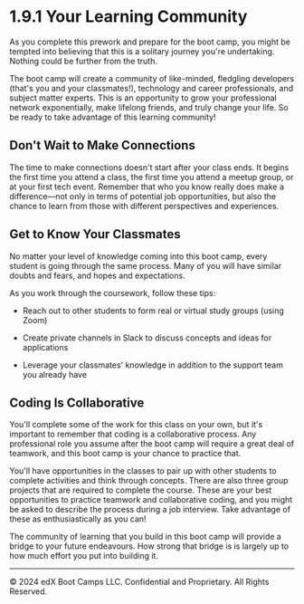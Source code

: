 # 1.9.1 Your Learning Community

As you complete this prework and prepare for the boot camp, you might be tempted into believing that this is a solitary journey you're undertaking. Nothing could be further from the truth.

The boot camp will create a community of like-minded, fledgling developers (that's you and your classmates!), technology and career professionals, and subject matter experts. This is an opportunity to grow your professional network exponentially, make lifelong friends, and truly change your life. So be ready to take advantage of this learning community!

## Don't Wait to Make Connections

The time to make connections doesn't start after your class ends. It begins the first time you attend a class, the first time you attend a meetup group, or at your first tech event. Remember that who you know really does make a difference—not only in terms of potential job opportunities, but also the chance to learn from those with different perspectives and experiences.

## Get to Know Your Classmates

No matter your level of knowledge coming into this boot camp, every student is going through the same process. Many of you will have similar doubts and fears, and hopes and expectations.

As you work through the coursework, follow these tips:

* Reach out to other students to form real or virtual study groups (using Zoom)

* Create private channels in Slack to discuss concepts and ideas for applications

* Leverage your classmates' knowledge in addition to the support team you already have

## Coding Is Collaborative

You'll complete some of the work for this class on your own, but it's important to remember that coding is a collaborative process. Any professional role you assume after the boot camp will require a great deal of teamwork, and this boot camp is your chance to practice that.

You'll have opportunities in the classes to pair up with other students to complete activities and think through concepts. There are also three group projects that are required to complete the course. These are your best opportunities to practice teamwork and collaborative coding, and you might be asked to describe the process during a job interview. Take advantage of these as enthusiastically as you can!

The community of learning that you build in this boot camp will provide a bridge to your future endeavours. How strong that bridge is is largely up to how much effort you put into building it.

---
© 2024 edX Boot Camps LLC. Confidential and Proprietary. All Rights Reserved.